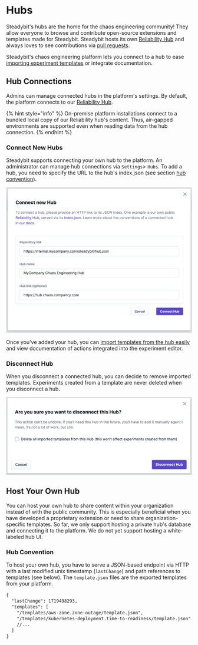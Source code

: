 # Hubs

Steadybit's hubs are the home for the chaos engineering community! They allow everyone to browse and contribute open-source extensions and templates made for Steadybit.
Steadybit hosts its own [Reliability Hub](https://hub.steadybit.com/) and always loves to see contributions via [pull requests](https://github.com/steadybit/reliability-hub-db).

Steadybit's chaos engineering platform lets you connect to a hub to ease [importing experiment templates](../../install-and-configure/manage-experiment-templates) or integrate documentation.

## Hub Connections
Admins can manage connected hubs in the platform's settings. By default, the platform connects to our [Reliability Hub](https://hub.steadybit.com/).

{% hint style="info" %}
On-premise platform installations connect to a bundled local copy of our Reliability hub's content. Thus, air-gapped environments are supported even when reading data from the hub connection.
{% endhint %}

### Connect New Hubs
Steadybit supports connecting your own hub to the platform. An administrator can manage hub connections via `Settings`> `Hubs`. To add a hub, you need to specify the URL to the hub's index.json (see section [hub convention](#hub-connections)).

![Platform - connect new hub](hub-connect.png)

Once you've added your hub, you can [import templates from the hub easily](../../install-and-configure/manage-experiment-templates) and view documentation of actions integrated into the experiment editor.

### Disconnect Hub
When you disconnect a connected hub, you can decide to remove imported templates. Experiments created from a template are never deleted when you disconnect a hub.

![Platform - disconnect hub](hub-disconnect.png)

## Host Your Own Hub
You can host your own hub to share content within your organization instead of with the public community. This is especially beneficial when you have developed a proprietary extension or need to share organization-specific templates.
So far, we only support hosting a private hub's database and connecting it to the platform. We do not yet support hosting a white-labeled hub UI.

### Hub Convention
To host your own hub, you have to serve a JSON-based endpoint via HTTP with a last modified unix timestamp (`lastChange`) and path references to templates (see below).
The `template.json` files are the exported templates from your platform.

```
{
  "lastChange": 1719498293,
  "templates": [
    "/templates/aws-zone.zone-outage/template.json",
    "/templates/kubernetes-deployment.time-to-readiness/template.json"
    //...
  ]
}
```